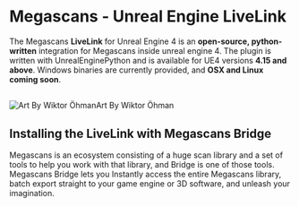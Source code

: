 # Megascans - Unreal Engine LiveLink

The Megascans **LiveLink** for Unreal Engine 4 is an **open-source, python-written** integration for Megascans inside unreal engine 4. The plugin is written with UnrealEnginePython and is available for UE4 versions **4.15 and above**.
Windows binaries are currently provided, and **OSX and Linux coming soon**.
##
![Art By Wiktor Öhman](https://cdnb.artstation.com/p/assets/images/images/011/106/221/large/wiktor-ohman-final-unbranded.jpg?1527869888)Art By Wiktor Öhman

## Installing the LiveLink with Megascans Bridge
Megascans is an ecosystem consisting of a huge scan library and a set of tools to help you work with that library, and Bridge is one of those tools.
Megascans Bridge lets you Instantly access the entire Megascans library, batch export straight to your game engine or 3D software, and unleash your imagination.

